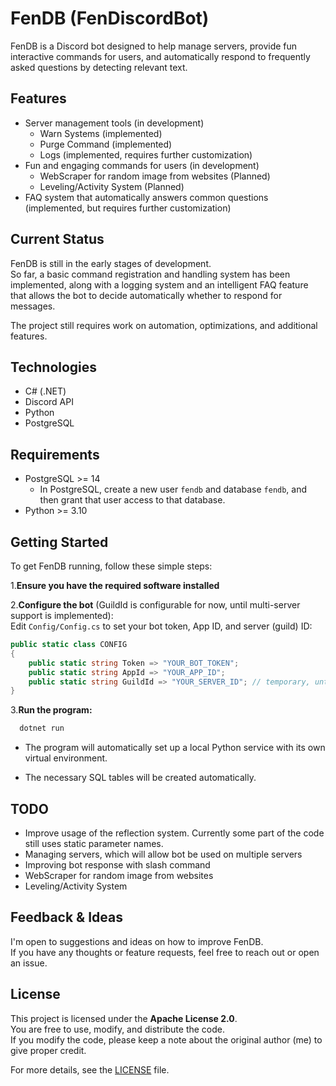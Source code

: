 # FenDB (FenDiscordBot)

FenDB is a Discord bot designed to help manage servers, provide fun interactive commands for users, and automatically respond to frequently asked questions by detecting relevant text.

## Features

- Server management tools (in development)
  - Warn Systems (implemented)
  - Purge Command (implemented)
  - Logs (implemented, requires further customization)
- Fun and engaging commands for users (in development)
  - WebScraper for random image from websites (Planned)
  - Leveling/Activity System (Planned)
- FAQ system that automatically answers common questions (implemented, but requires further customization)

## Current Status

FenDB is still in the early stages of development.  
So far, a basic command registration and handling system has been implemented, along with a logging system and an intelligent FAQ feature that allows the bot to decide automatically whether to respond for messages.

The project still requires work on automation, optimizations, and additional features.

## Technologies

- C# (.NET)
- Discord API
- Python
- PostgreSQL

## Requirements

- PostgreSQL >= 14
  - In PostgreSQL, create a new user `fendb` and database `fendb`, and then grant that user access to that database.
- Python >= 3.10

## Getting Started

To get FenDB running, follow these simple steps:

1.**Ensure you have the required software installed**

2.**Configure the bot** (GuildId is configurable for now, until multi-server support is implemented):  
 Edit `Config/Config.cs` to set your bot token, App ID, and server (guild) ID:

```csharp
public static class CONFIG
{
    public static string Token => "YOUR_BOT_TOKEN";
    public static string AppId => "YOUR_APP_ID";
    public static string GuildId => "YOUR_SERVER_ID"; // temporary, until multi-server support is added
}
```

3.**Run the program:**

```bash
  dotnet run
```

- The program will automatically set up a local Python service with its own virtual environment.

- The necessary SQL tables will be created automatically.

## TODO

- Improve usage of the reflection system. Currently some part of the code still uses static parameter names.
- Managing servers, which will allow bot be used on multiple servers
- Improving bot response with slash command
- WebScraper for random image from websites
- Leveling/Activity System

## Feedback & Ideas

I'm open to suggestions and ideas on how to improve FenDB.  
If you have any thoughts or feature requests, feel free to reach out or open an issue.

## License

This project is licensed under the **Apache License 2.0**.  
You are free to use, modify, and distribute the code.  
If you modify the code, please keep a note about the original author (me) to give proper credit.

For more details, see the [LICENSE](LICENSE) file.
